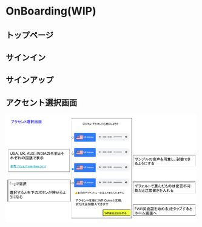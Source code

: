 # OnBoarding(WIP)
## トップページ


## サインイン

## サインアップ

## アクセント選択画面
![](../../figs/onboarding_accent.png)
